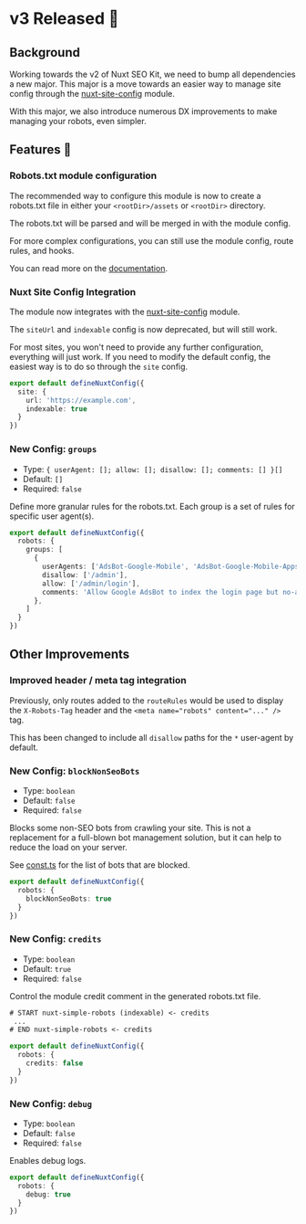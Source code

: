 # v3 Released :tada:

## Background

Working towards the v2 of Nuxt SEO Kit, we need to bump all dependencies a new major. This major is a move towards an easier way to manage site config through the [nuxt-site-config]() module.

With this major, we also introduce numerous DX improvements to make managing your robots, even simpler.

## Features :rocket:

### Robots.txt module configuration

The recommended way to configure this module is now to create a robots.txt file in either your `<rootDir>/assets` or `<rootDir>` directory.

The robots.txt will be parsed and will be merged in with the module config.

For more complex configurations, you can still use the module config, route rules, and hooks.

You can read more on the [documentation](https://github.com/harlan-zw/nuxt-simple-robots#robotstxt-configuration).

### Nuxt Site Config Integration

The module now integrates with the [nuxt-site-config](https://github.com/harlan-zw/nuxt-site-config) module.

The `siteUrl` and `indexable` config is now deprecated, but will still work.

For most sites, you won't need to provide any further configuration, everything will just work. If you need to modify
the default config, the easiest way is to do so through the `site` config.

```ts
export default defineNuxtConfig({
  site: {
    url: 'https://example.com',
    indexable: true
  }
})
```

### New Config: `groups`

- Type: `{ userAgent: []; allow: []; disallow: []; comments: [] }[]`
- Default: `[]`
- Required: `false`

Define more granular rules for the robots.txt. Each group is a set of rules for specific user agent(s).

```ts
export default defineNuxtConfig({
  robots: {
    groups: [
      {
        userAgents: ['AdsBot-Google-Mobile', 'AdsBot-Google-Mobile-Apps'],
        disallow: ['/admin'],
        allow: ['/admin/login'],
        comments: 'Allow Google AdsBot to index the login page but no-admin pages'
      },
    ]
  }
})
```


## Other Improvements

### Improved header / meta tag integration

Previously, only routes added to the `routeRules` would be used to display the `X-Robots-Tag` header and the `<meta name="robots" content="..." />` tag. 

This has been changed to include all `disallow` paths for the `*` user-agent by default.

### New Config: `blockNonSeoBots`

- Type: `boolean`
- Default: `false`
- Required: `false`

Blocks some non-SEO bots from crawling your site. This is not a replacement for a full-blown bot management solution, but it can help to reduce the load on your server.

See [const.ts](https://github.com/harlan-zw/nuxt-simple-robots/blob/main/src/const.ts#L6) for the list of bots that are blocked.

```ts
export default defineNuxtConfig({
  robots: {
    blockNonSeoBots: true
  }
})
```

### New Config: `credits`

- Type: `boolean`
- Default: `true`
- Required: `false`

Control the module credit comment in the generated robots.txt file.

```txt
# START nuxt-simple-robots (indexable) <- credits
 ...
# END nuxt-simple-robots <- credits
```

```ts
export default defineNuxtConfig({
  robots: {
    credits: false
  }
})
```

### New Config: `debug`

- Type: `boolean`
- Default: `false`
- Required: `false`

Enables debug logs.

```ts
export default defineNuxtConfig({
  robots: {
    debug: true
  }
})
```
